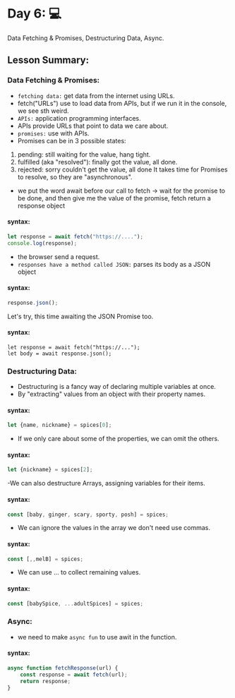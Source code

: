 # Day 6: 💻

Data Fetching & Promises, Destructuring Data, Async.

## Lesson Summary:

### Data Fetching & Promises:

- `fetching data:` get data from the internet using URLs.
- fetch("URLs") use to load data from APIs, but if we run it in the console, we see sth weird.
- `APIs:` application programming interfaces.
- APIs provide URLs that point to data we care about.
- `promises:` use with APIs.
- Promises can be in 3 possible states:
1. pending: still waiting for the value, hang tight.
2. fulfilled (aka "resolved"): finally got the value, all done.
3. rejected: sorry couldn't get the value, all done It takes time for Promises to resolve, so they are "asynchronous".
- we put the word await before our call to fetch -> wait for the promise to be done, and then give me the value of the promise, fetch return a response object

#### syntax:

```javascript
let response = await fetch("https://....");
console.log(response);
```

- the browser send a request.
- `responses have a method called JSON:` parses its body as a JSON object

#### syntax:

```javascript
response.json();
```

Let's try, this time awaiting the JSON Promise too.

#### syntax:

```javascripe
let response = await fetch("https://...");
let body = await response.json();
```

### Destructuring Data:

- Destructuring is a fancy way of declaring multiple variables at once.
- By "extracting" values from an object with their property names.

#### syntax:

```javascript
let {name, nickname} = spices[0];
```

- If we only care about some of the properties, we can omit the others.

#### syntax:

```javascript
let {nickname} = spices[2];
```

-We can also destructure Arrays, assigning variables for their items.

#### syntax:

```javascript
const [baby, ginger, scary, sporty, posh] = spices;
```

- We can ignore the values in the array we don't need use commas.

#### syntax:

```javascript
const [,,melB] = spices;
```

- We can use ... to collect remaining values.

#### syntax:

```javascript
const [babySpice, ...adultSpices] = spices;
```

### Async:

- we need to make `async fun` to use awit in the function.

#### syntax:

```javascript
async function fetchResponse(url) {
    const response = await fetch(url);
    return response;
}
```
